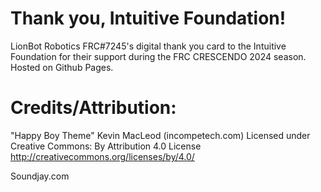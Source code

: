 # Thank you, Intuitive Foundation!
LionBot Robotics FRC#7245's digital thank you card to the Intuitive Foundation for their support during the FRC CRESCENDO 2024 season. Hosted on Github Pages.

# Credits/Attribution:

"Happy Boy Theme" Kevin MacLeod (incompetech.com)
Licensed under Creative Commons: By Attribution 4.0 License
http://creativecommons.org/licenses/by/4.0/

Soundjay.com
